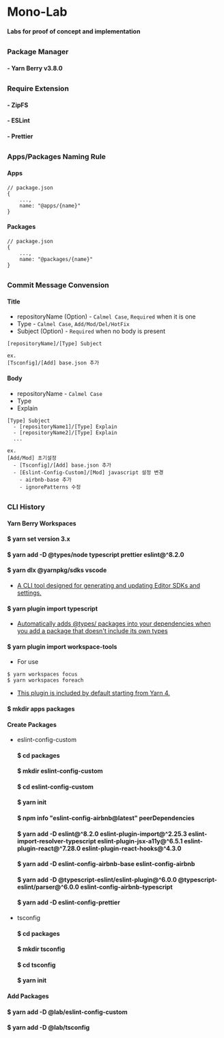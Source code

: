 # Mono-Lab

#### Labs for proof of concept and implementation

##

### Package Manager

#### - Yarn Berry v3.8.0

##

### Require Extension

#### - ZipFS

#### - ESLint

#### - Prettier

##

### Apps/Packages Naming Rule

#### Apps

```
// package.json
{
    ...,
    name: "@apps/{name}"
}
```

#### Packages

```
// package.json
{
    ...,
    name: "@packages/{name}"
}
```

##

### Commit Message Convension

#### Title

- repositoryName (Option) - `Calmel Case`, `Required` when it is one
- Type - `Calmel Case`, `Add/Mod/Del/HotFix`
- Subject (Option) - `Required` when no body is present

```
[repositoryName]/[Type] Subject

ex.
[Tsconfig]/[Add] base.json 추가
```

#### Body

- repositoryName - `Calmel Case`
- Type
- Explain

```
[Type] Subject
  - [repositoryName1]/[Type] Explain
  - [repositoryName2]/[Type] Explain
  ...

ex.
[Add/Mod] 초기설정
  - [Tsconfig]/[Add] base.json 추가
  - [Eslint-Config-Custom]/[Mod] javascript 설정 변경
    - airbnb-base 추가
    - ignorePatterns 수정

```

##

### CLI History

#### Yarn Berry Workspaces

#### $ yarn set version 3.x

#### $ yarn add -D @types/node typescript prettier eslint@^8.2.0

#### $ yarn dlx @yarnpkg/sdks vscode

- [A CLI tool designed for generating and updating Editor SDKs and settings.](https://www.npmjs.com/package/@yarnpkg/sdks)

#### $ yarn plugin import typescript

- [Automatically adds @types/ packages into your dependencies when you add a package that doesn't include its own types](https://www.npmjs.com/package/@yarnpkg/plugin-typescript)

#### $ yarn plugin import workspace-tools

- For use

```
$ yarn workspaces focus
$ yarn workspaces foreach
```

- [This plugin is included by default starting from Yarn 4.](https://www.npmjs.com/package/@yarnpkg/plugin-workspace-tools)

#### $ mkdir apps packages

#### Create Packages

- eslint-config-custom

  #### $ cd packages

  #### $ mkdir eslint-config-custom

  #### $ cd eslint-config-custom

  #### $ yarn init

  #### $ npm info "eslint-config-airbnb@latest" peerDependencies

  #### $ yarn add -D eslint@^8.2.0 eslint-plugin-import@^2.25.3 eslint-import-resolver-typescript eslint-plugin-jsx-a11y@^6.5.1 eslint-plugin-react@^7.28.0 eslint-plugin-react-hooks@^4.3.0

  #### $ yarn add -D eslint-config-airbnb-base eslint-config-airbnb

  #### $ yarn add -D @typescript-eslint/eslint-plugin@^6.0.0 @typescript-eslint/parser@^6.0.0 eslint-config-airbnb-typescript

  #### $ yarn add -D eslint-config-prettier

- tsconfig

  #### $ cd packages

  #### $ mkdir tsconfig

  #### $ cd tsconfig

  #### $ yarn init

#### Add Packages

#### $ yarn add -D @lab/eslint-config-custom

#### $ yarn add -D @lab/tsconfig
